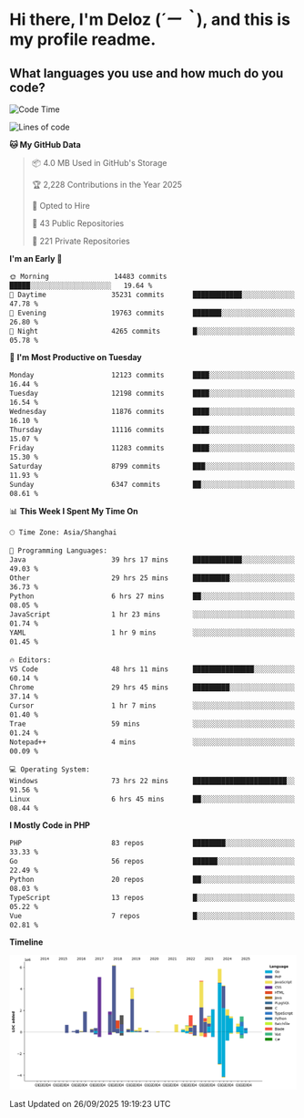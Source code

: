 # **Hi there, I'm Deloz (*´ー｀*), and this is my profile readme.**

## **What languages you use and how much do you code?**

<!--START_SECTION:waka-->
![Code Time](http://img.shields.io/badge/Code%20Time-7%2C635%20hrs%2054%20mins-blue)

![Lines of code](https://img.shields.io/badge/From%20Hello%20World%20I%27ve%20Written-54.0%20million%20lines%20of%20code-blue)

**🐱 My GitHub Data** 

> 📦 4.0 MB Used in GitHub's Storage 
 > 
> 🏆 2,228 Contributions in the Year 2025
 > 
> 💼 Opted to Hire
 > 
> 📜 43 Public Repositories 
 > 
> 🔑 221 Private Repositories 
 > 
**I'm an Early 🐤** 

```text
🌞 Morning                14483 commits       █████░░░░░░░░░░░░░░░░░░░░   19.64 % 
🌆 Daytime                35231 commits       ████████████░░░░░░░░░░░░░   47.78 % 
🌃 Evening                19763 commits       ███████░░░░░░░░░░░░░░░░░░   26.80 % 
🌙 Night                  4265 commits        █░░░░░░░░░░░░░░░░░░░░░░░░   05.78 % 
```
📅 **I'm Most Productive on Tuesday** 

```text
Monday                   12123 commits       ████░░░░░░░░░░░░░░░░░░░░░   16.44 % 
Tuesday                  12198 commits       ████░░░░░░░░░░░░░░░░░░░░░   16.54 % 
Wednesday                11876 commits       ████░░░░░░░░░░░░░░░░░░░░░   16.10 % 
Thursday                 11116 commits       ████░░░░░░░░░░░░░░░░░░░░░   15.07 % 
Friday                   11283 commits       ████░░░░░░░░░░░░░░░░░░░░░   15.30 % 
Saturday                 8799 commits        ███░░░░░░░░░░░░░░░░░░░░░░   11.93 % 
Sunday                   6347 commits        ██░░░░░░░░░░░░░░░░░░░░░░░   08.61 % 
```


📊 **This Week I Spent My Time On** 

```text
🕑︎ Time Zone: Asia/Shanghai

💬 Programming Languages: 
Java                     39 hrs 17 mins      ████████████░░░░░░░░░░░░░   49.03 % 
Other                    29 hrs 25 mins      █████████░░░░░░░░░░░░░░░░   36.73 % 
Python                   6 hrs 27 mins       ██░░░░░░░░░░░░░░░░░░░░░░░   08.05 % 
JavaScript               1 hr 23 mins        ░░░░░░░░░░░░░░░░░░░░░░░░░   01.74 % 
YAML                     1 hr 9 mins         ░░░░░░░░░░░░░░░░░░░░░░░░░   01.45 % 

🔥 Editors: 
VS Code                  48 hrs 11 mins      ███████████████░░░░░░░░░░   60.14 % 
Chrome                   29 hrs 45 mins      █████████░░░░░░░░░░░░░░░░   37.14 % 
Cursor                   1 hr 7 mins         ░░░░░░░░░░░░░░░░░░░░░░░░░   01.40 % 
Trae                     59 mins             ░░░░░░░░░░░░░░░░░░░░░░░░░   01.24 % 
Notepad++                4 mins              ░░░░░░░░░░░░░░░░░░░░░░░░░   00.09 % 

💻 Operating System: 
Windows                  73 hrs 22 mins      ███████████████████████░░   91.56 % 
Linux                    6 hrs 45 mins       ██░░░░░░░░░░░░░░░░░░░░░░░   08.44 % 
```

**I Mostly Code in PHP** 

```text
PHP                      83 repos            ████████░░░░░░░░░░░░░░░░░   33.33 % 
Go                       56 repos            ██████░░░░░░░░░░░░░░░░░░░   22.49 % 
Python                   20 repos            ██░░░░░░░░░░░░░░░░░░░░░░░   08.03 % 
TypeScript               13 repos            █░░░░░░░░░░░░░░░░░░░░░░░░   05.22 % 
Vue                      7 repos             █░░░░░░░░░░░░░░░░░░░░░░░░   02.81 % 
```



**Timeline**

![Lines of Code chart](https://raw.githubusercontent.com/deloz/deloz/main/assets/bar_graph.png)


 Last Updated on 26/09/2025 19:19:23 UTC
<!--END_SECTION:waka-->
